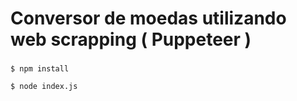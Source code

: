 # Conversor de moedas utilizando web scrapping ( Puppeteer )

### 
```
$ npm install
```

```
$ node index.js
```
